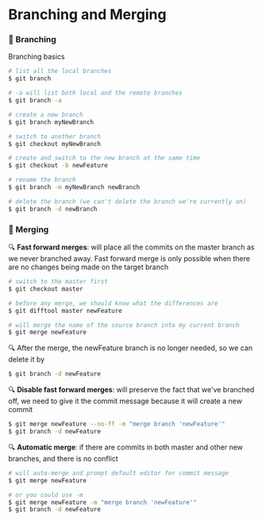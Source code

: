 # Branching and Merging

### :seedling: Branching

Branching basics

```bash
# list all the local branches
$ git branch

# -a will list both local and the remote branches
$ git branch -a

# create a new branch
$ git branch myNewBranch

# switch to another branch
$ git checkout myNewBranch

# create and switch to the new branch at the same time
$ git checkout -b newFeature

# rename the branch
$ git branch -m myNewBranch newBranch

# delete the branch (we can't delete the branch we're currently on)
$ git branch -d newBranch
```

### :twisted_rightwards_arrows: Merging

:mag: **Fast forward merges**: will place all the commits on the master branch as we never branched away. Fast forward merge is only possible when there are no changes being made on the target branch

```bash
# switch to the master first
$ git checkout master

# before any merge, we should know what the differences are
$ git difftool master newFeature

# will merge the name of the source branch into my current branch
$ git merge newFeature
```
:mag: After the merge, the newFeature branch is no longer needed, so we can delete it by

```bash
$ git branch -d newFeature
```

:mag: **Disable fast forward merges**: will preserve the fact that we've branched off, we need to give it the commit message because it will create a new commit

```bash
$ git merge newFeature --no-ff -m "merge branch 'newFeature'"
$ git branch -d newFeature
```

:mag: **Automatic merge**: if there are commits in both master and other new branches, and there is no conflict

```bash
# will auto-merge and prompt default editor for commit message
$ git merge newFeature

# or you could use -m
$ git merge newFeature -m "merge branch 'newFeature'"
$ git branch -d newFeature
```

